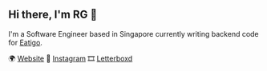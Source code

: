 ## Hi there, I'm RG 👋

I'm a Software Engineer based in Singapore currently writing backend code for [Eatigo](https://github.com/eatigo). 

🌍 [Website](https://rgaquino.com)
📸 [Instagram](https://instagram.com/rgaquino)
🎞 [Letterboxd](https://letterboxd.com)
